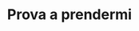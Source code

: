 ---
layout: post
title: Prova a prendermi
director: Steven Spielberg
year: 2002
cover: https://images.mubicdn.net/images/film/1836/cache-9078-1619691341/image-w1280.jpg
imdb_id: tt0264464
---